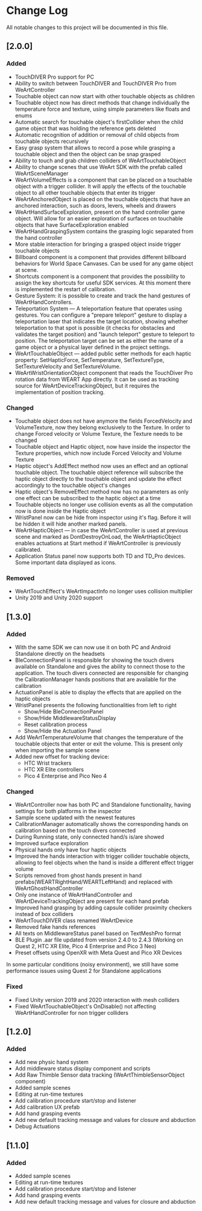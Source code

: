 
# Change Log
All notable changes to this project will be documented in this file.

## [2.0.0]

### Added
* TouchDIVER Pro support for PC 
* Ability to switch between TouchDIVER and TouchDIVER Pro from WeArtController
* Touchable object can now start with other touchable objects as children
* Touchable object now has direct methods that change individually the temperature force and texture, using simple parameters like floats and enums
* Automatic search for touchable object's firstCollider when the child game object that was holding the reference gets deleted
* Automatic recognition of addition or removal of child objects from touchable objects recursively
* Easy grasp system that allows to record a pose while grasping a touchable object and then the object can be snap grasped
* Ability to touch and grab children colliders of WeArtTouchableObject
* Ability to change scenes that use WeArt SDK with the prefab called WeArtSceneManager
* WeArtVolumeEffects is a component that can be placed on a touchable object with a trigger collider. It will apply the effects of the touchable object to all other touchable objects that enter its trigger
* WeArtAnchoredObject is placed on the touchable objects that have an anchored interaction, such as doors, levers, wheels and drawers
* WeArtHandSurfaceExploration, present on the hand controller game object. Will allow for an easier exploration of surfaces on touchable objects that have SurfaceExploration enabled
* WeArtHandGraspingSystem contains the grasping logic separated from the hand controller
* More stable interaction for bringing a grasped object inside trigger touchable objects
* Billboard component is a component that provides different billboard behaviors for World Space Canvases. Can be used for any game object at scene.
* Shortcuts component is a component that provides the possibility to assign the key shortcuts for useful SDK services. At this moment there is implemented the restart of calibration.
* Gesture System: it is possible to create and track the hand gestures of WeArtHandControllers.
* Teleportation System — A teleportation feature that operates using gestures. You can configure a "prepare teleport" gesture to display a teleportation laser that indicates the target location, showing whether teleportation to that spot is possible (it checks for obstacles and validates the target position) and "launch teleport" gesture to teleport to position. The teleportation target can be set as either the name of a game object or a physical layer defined in the project settings.
* WeArtTouchableObject — added public setter methods for each haptic property: SetHapticForce, SetTemperature, SetTextureType, SetTextureVelocity and SetTextureVolume.
* WeArtWristOrientationObject component that reads the TouchDiver Pro rotation data from WEART App directly. It can be used as tracking source for WeArtDeviceTrackingObject, but it requires the implementation of position tracking. 

### Changed
* Touchable object does not have anymore the fields ForcedVelocity and VolumeTexture, now they belong exclusively to the Texture. In order to change Forced velocity or Volume Texture, the Texture needs to be changed
* Touchable object and Haptic object, now have inside the inspector the Texture properties, which now include Forced Velocity and Volume Texture
* Haptic object's AddEffect method now uses an effect and an optional touchable object. The touchable object reference will subscribe the haptic object directly to the touchable object and update the effect accordingly to the touchable object's changes
* Haptic object's RemoveEffect method now has no parameters as only one effect can be subscribed to the haptic object at a time
* Touchable objects no longer use collision events as all the computation now is done inside the Haptic object
* WristPanel now can be hide from inspector using it's flag. Before it will be hidden it will hide another marked panels.
* WeArtHapticObject — in case the WeArtController is used at previous scene and marked as DontDestroyOnLoad, the WeArtHapticObject enables actuations at Start method if WeArtController is previously calibrated.
* Application Status panel now supports both TD and TD_Pro devices. Some important data displayed as icons.

### Removed
* WeArtTouchEffect's WeArtImpactInfo no longer uses collision multiplier
* Unity 2019 and Unity 2020 support

## [1.3.0]

### Added
* With the same SDK we can now use it on both PC and Android Standalone directly on the headsets
* BleConnectionPanel is responsible for showing the touch divers available on Standalone and gives the ability to connect those to the application. The touch divers connected are responsible for changing the CalibrationManager hands positions that are available for the calibration
* ActuationPanel is able to display the effects that are applied on the haptic objects
* WristPanel presents the following functionalities from left  to right
    * Show/Hide BleConnectionPanel
    * Show/Hide MiddlewareStatusDisplay
    * Reset calibration process
    * Show/Hide the Actuation Panel
* Add WeArtTemperatureVolume that changes the temperature of the touchable objects that enter or exit the volume. This is present only when importing the sample scene
* Added new offset for tracking device:
    - HTC Wrist trackers
    - HTC XR Elite controllers
    - Pico 4 Enterprise and Pico Neo 4   

### Changed
* WeArtController now has both PC and Standalone functionality, having settings for both platforms in the inspector
* Sample scene updated with the newest features
* CalibrationManager automatically shows the corresponding hands on calibration based on the touch divers connected
* During Running state, only connected hand/s is/are showed
* Improved surface exploration
* Physical hands only have four haptic objects
* Improved the hands interaction with trigger collider touchable objects, allowing to feel objects when the hand is inside a different effect trigger volume
* Scripts removed from ghost hands present in hand prefabs(WEARTRightHand/WEARTLeftHand) and replaced with WeArtGhostHandController
* Only one instance of WeArtHandController and WeArtDeviceTrackingObject are present for each hand prefab
* Improved hand grasping by adding capsule collider proximity checkers instead of box colliders
* WeArtTouchDIVER class renamed WeArtDevice
* Removed fake hands references
* All texts on MiddlewareStatus panel based on TextMeshPro format
* BLE Plugin .aar  file updated from version 2.4.0 to 2.4.3 (Working on Quest 2, HTC XR Elite, Pico 4 Enterprise and Pico 3 Neo)
* Preset offsets using OpenXR with Meta Quest and Pico XR Devices

In some particular conditions (noisy environment), we still have some performance issues using Quest 2 for Standalone applications

### Fixed
* Fixed Unity version 2019 and 2020 interaction with mesh colliders
* Fixed WeArtTouchableObject's OnDisable() not affecting WeArtHandController for non trigger colliders

## [1.2.0]
 
### Added

* Add new physic hand system
* Add middleware status display component and scripts
* Add Raw Thimble Sensor data tracking (WeArtThimbleSensorObject component)
* Added sample scenes
* Editing at run-time textures
* Add calibration procedure start/stop and listener 
* Add calibration UX prefab
* Add hand grasping events
* Add new default tracking message and values for closure and abduction
* Debug Actuations

## [1.1.0] 

### Added

* Added sample scenes
* Editing at run-time textures
* Add calibration procedure start/stop and listener
* Add hand grasping events
* Add new default tracking message and values for closure and abduction
